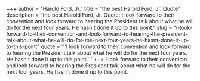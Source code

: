 +++
author = "Harold Ford, Jr."
title = "the best Harold Ford, Jr. Quote"
description = "the best Harold Ford, Jr. Quote: I look forward to their convention and look forward to hearing the President talk about what he will do for the next four years. He hasn't done it up to this point."
slug = "i-look-forward-to-their-convention-and-look-forward-to-hearing-the-president-talk-about-what-he-will-do-for-the-next-four-years-he-hasnt-done-it-up-to-this-point"
quote = '''I look forward to their convention and look forward to hearing the President talk about what he will do for the next four years. He hasn't done it up to this point.'''
+++
I look forward to their convention and look forward to hearing the President talk about what he will do for the next four years. He hasn't done it up to this point.
